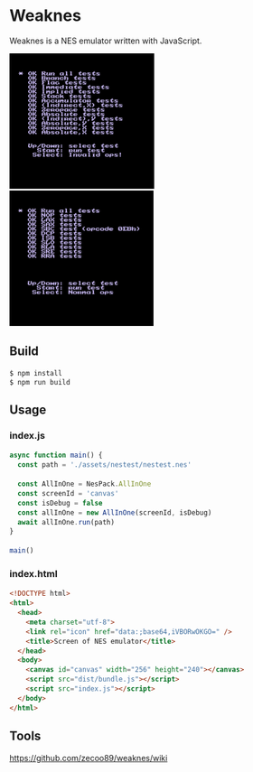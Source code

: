 # Weaknes

Weaknes is a NES emulator written with JavaScript.

<img src="./images/nestest1.png" height="240"> <img src="./images/nestest2.png" height="240">

## Build
```console
$ npm install
$ npm run build
```
## Usage
### index.js
```javascript
async function main() {
  const path = './assets/nestest/nestest.nes'

  const AllInOne = NesPack.AllInOne
  const screenId = 'canvas'
  const isDebug = false
  const allInOne = new AllInOne(screenId, isDebug)
  await allInOne.run(path)
}

main()
```

### index.html
```html
<!DOCTYPE html>
<html>
  <head>
    <meta charset="utf-8">
    <link rel="icon" href="data:;base64,iVBORwOKGO=" />
    <title>Screen of NES emulator</title>
  </head>
  <body>
    <canvas id="canvas" width="256" height="240"></canvas>
    <script src="dist/bundle.js"></script>
    <script src="index.js"></script>
  </body>
</html>
```

## Tools
https://github.com/zecoo89/weaknes/wiki
